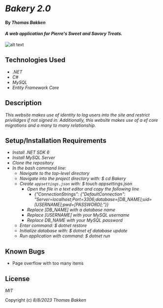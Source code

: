 # _Bakery 2.0_

#### By _**Thomas Bakken**_

#### _A web application for Pierre's Sweet and Savory Treats._

![alt text](Bakery/wwwroot/img/conor-brown-sqkXyyj4WdE-unsplash.jpg "Title")

## Technologies Used

* _.NET_
* _C#_
* _MySQL_
* _Entity Framework Core_

## Description

_This website makes use of identity to log users into the site and restrict privilidges if not signed in. Additionally, this website makes use of a ef core migrations and a many to many relationship._

## Setup/Installation Requirements

* _Install .NET SDK 6_
* _Install MySQL Server_
* _Clone the repository_
* _In the bash command line:_
  * _Navigate to the top-level directory_
  * _Navigate into the project directory with: $ cd Bakery_
  * _Create `appsettings.json` with: $ touch appsettings.json_
    * _Open the file in a text editor and copy the following line_
      * _\{"ConnectionStrings": \{"DefaultConnection": "Server=localhost;Port=3306;database=\[DB_NAME\];uid=\[USERNAME\];pwd=\[PASSWORD\];"\}\}_
    * _Replace \[DB_NAME\] with a database name_
    * _Replace \[USERNAME\] with your MySQL username_
    * _Replace DB_NAME with your MySQL password_
  * _Enter command: $ dotnet restore_
  * _Initialize database with: $ dotnet ef database update_
  * _Run application with command: $ dotnet run_


## Known Bugs

* Page overflow with too many items

## License

_MIT_

Copyright (c) _8/8/2023_ _Thomas Bakken_